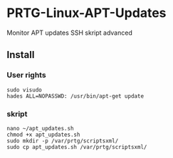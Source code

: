 # PRTG-Linux-APT-Updates
 Monitor APT updates
 SSH skript advanced

## Install
### User rights
```
sudo visudo
hades ALL=NOPASSWD: /usr/bin/apt-get update
```

### skript
```
nano ~/apt_updates.sh
chmod +x apt_updates.sh
sudo mkdir -p /var/prtg/scriptsxml/
sudo cp apt_updates.sh /var/prtg/scriptsxml/
```
